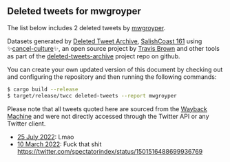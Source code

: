 ## Deleted tweets for mwgroyper

The list below includes 2 deleted tweets by
[mwgroyper](https://twitter.com/mwgroyper).



Datasets generated by [Deleted Tweet Archive](https://twitter.com/deletedtweet161), 
[SalishCoast 161](https://twitter.com/SalishCoastA) using 
✨[cancel-culture](https://github.com/travisbrown/cancel-culture)✨, an open source project by 
[Travis Brown](https://twitter.com/travisbrown) and other tools as part of the 
[deleted-tweets-archive](https://github.com/salcoast/deleted-tweets-archive/) project repo on github.

You can create your own updated version of this document by checking out and configuring the
repository and then running the following commands:

```bash
$ cargo build --release
$ target/release/twcc deleted-tweets --report mwgroyper
```

Please note that all tweets quoted here are sourced from the
[Wayback Machine](https://web.archive.org) and were not directly accessed through the Twitter API or
any Twitter client.

* [25 July 2022](https://web.archive.org/web/20220725220637/https://twitter.com/mwgroyper/status/1551690287193505792): Lmao <!--1551690287193505792-->
* [10 March 2022](https://web.archive.org/web/20220310004854/https://twitter.com/mwgroyper/status/1501721588500152323): Fuck that shit https://twitter.com/spectatorindex/status/1501516488699936769 <!--1501721588500152323-->
